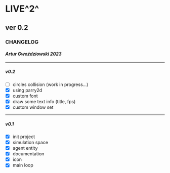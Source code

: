 
# LIVE^2^

## ver 0.2

### CHANGELOG

#### _Artur Gwoździowski 2023_

* * *

##### v0.2

- [ ] circles collision (work in progress...)
- [x] using parry2d
- [x] custom font
- [x] draw some text info (title, fps)
- [x] custom window set

* * *

##### v0.1

- [x] init project
- [x] simulation space
- [x] agent entity
- [x] documentation
- [x] icon
- [x] main loop

